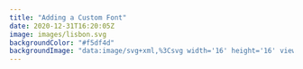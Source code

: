 ```yaml
---
title: "Adding a Custom Font"
date: 2020-12-31T16:20:05Z
image: images/lisbon.svg
backgroundColor: "#f5df4d"
backgroundImage: "data:image/svg+xml,%3Csvg width='16' height='16' viewBox='0 0 16 16' xmlns='http://www.w3.org/2000/svg'%3E%3Cpath d='M0 0h16v2h-6v6h6v8H8v-6H2v6H0V0zm4 4h2v2H4V4zm8 8h2v2h-2v-2zm-8 0h2v2H4v-2zm8-8h2v2h-2V4z' fill='%239C92AC' fill-opacity='0.4' fill-rule='evenodd'/%3E%3C/svg%3E"
---
```


